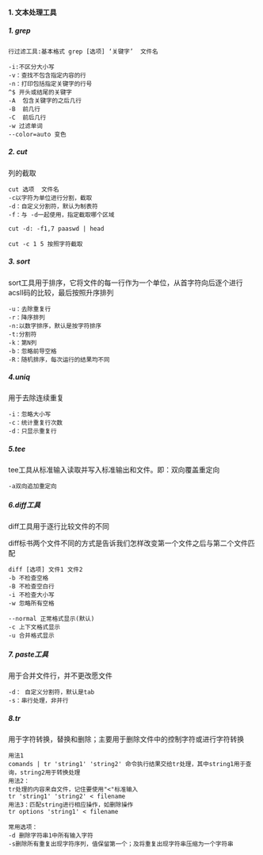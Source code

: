 #### 1. 文本处理工具

##### 1. grep



```
行过滤工具:基本格式 grep [选项] ‘关键字’  文件名

-i:不区分大小写
-v：查找不包含指定内容的行
-n：打印包括指定关键字的行号
^$ 开头或结尾的关键字
-A  包含关键字的之后几行 
-B  前几行
-C  前后几行
-w 过滤单词
--color=auto 变色

```

##### 2. cut

列的截取

```
cut 选项  文件名
-c以字符为单位进行分割，截取
-d：自定义分割符，默认为制表符
-f：与 -d一起使用，指定截取哪个区域

cut -d: -f1,7 paaswd | head

cut -c 1 5 按照字符截取
```

##### 3. sort

sort工具用于排序，它将文件的每一行作为一个单位，从首字符向后逐个进行acsII码的比较，最后按照升序排列

```
-u：去除重复行
-r：降序排列
-n:以数字排序，默认是按字符排序
-t:分割符
-k：第N列
-b：忽略前导空格
-R：随机排序，每次运行的结果均不同

```

##### 4.uniq 

用于去除连续重复

```
-i：忽略大小写
-c：统计重复行次数
-d：只显示重复行
```

##### 5.tee

tee工具从标准输入读取并写入标准输出和文件。即：双向覆盖重定向

```
-a双向追加重定向
```

##### 6.diff工具

diff工具用于逐行比较文件的不同

diff标书两个文件不同的方式是告诉我们怎样改变第一个文件之后与第二个文件匹配

```
diff [选项] 文件1 文件2
-b 不检查空格
-B 不检查空白行
-i 不检查大小写
-w 忽略所有空格

--normal 正常格式显示(默认)
-c 上下文格式显示
-u 合并格式显示

```

##### 7. paste工具

用于合并文件行，并不更改愿文件

```
-d： 自定义分割符，默认是tab
-s：串行处理，非并行
```

##### 8.tr

用于字符转换，替换和删除；主要用于删除文件中的控制字符或进行字符转换

```
用法1
comands | tr 'string1' 'string2' 命令执行结果交给tr处理，其中string1用于查询，string2用于转换处理
用法2：
tr处理的内容来自文件，记住要使用"<"标准输入
tr 'string1' 'string2' < filename
用法3：匹配string进行相应操作，如删除操作
tr options 'string1' < filename

常用选项： 
-d 删除字符串1中所有输入字符
-s删除所有重复出现字符序列，值保留第一个；及将重复出现字符串压缩为一个字符串
```


